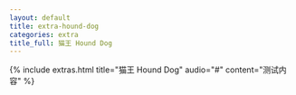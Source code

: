 ```yaml
---
layout: default
title: extra-hound-dog
categories: extra
title_full: 猫王 Hound Dog
---
```


{% include extras.html title="猫王 Hound Dog" audio="#" content="测试内容" %}